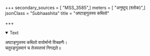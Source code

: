 +++
secondary_sources = [ "MSS_3585",]
meters = [ "अनुष्टुप् (श्लोक)",]
jsonClass = "Subhaashita"
title = "अष्टाङ्गुलस्य कथितो"

+++

<details open><summary>Text</summary>

अष्टाङ्गुलस्य कथितो वायोर्मानो विचक्षणैः।  
चतुरङ्गुलमानं च तेजस्तत्त्वं निगद्यते॥
</details>

